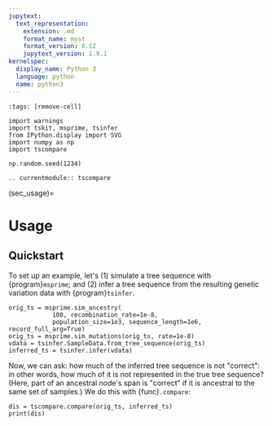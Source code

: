 ```yaml
---
jupytext:
  text_representation:
    extension: .md
    format_name: myst
    format_version: 0.12
    jupytext_version: 1.9.1
kernelspec:
  display_name: Python 3
  language: python
  name: python3
---
```


```{code-cell}
:tags: [remove-cell]

import warnings
import tskit, msprime, tsinfer
from IPython.display import SVG
import numpy as np
import tscompare

np.random.seed(1234)
```

```{eval-rst}
.. currentmodule:: tscompare
```


(sec_usage)=
# Usage

## Quickstart

To set up an example, let's (1) simulate a tree sequence with {program}`msprime`; and
(2) infer a tree sequence from the resulting genetic variation data with {program}`tsinfer`.
```{code-cell}
orig_ts = msprime.sim_ancestry(
            100, recombination_rate=1e-8,
            population_size=1e3, sequence_length=1e6, record_full_arg=True)
orig_ts = msprime.sim_mutations(orig_ts, rate=1e-8)
vdata = tsinfer.SampleData.from_tree_sequence(orig_ts)
inferred_ts = tsinfer.infer(vdata)
```

Now, we can ask: how much of the inferred tree sequence is not "correct":
in other words, how much of it is not represented in the true tree sequence?
(Here, part of an ancestral node's span is "correct" if it is ancestral
to the same set of samples.)
We do this with {func}`.compare`:
```{code-cell}
dis = tscompare.compare(orig_ts, inferred_ts)
print(dis)
```
